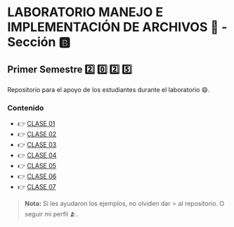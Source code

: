 # LABORATORIO MANEJO E IMPLEMENTACIÓN DE ARCHIVOS 💾 - Sección 🅱️

## Primer Semestre 2️⃣ 0️⃣ 2️⃣ 5️⃣

Repositorio para el apoyo de los estudiantes durante el laboratorio 😄.

### Contenido

<ul>
    <li> 👉 <a href="https://github.com/keviingarciah/MIA_LAB_1S_2025/tree/main/CLASE01" target="_blank">CLASE 01</a></li>
    <li> 👉 <a href="https://github.com/keviingarciah/MIA_LAB_1S_2025/tree/main/CLASE02" target="_blank">CLASE 02</a></li>
    <li> 👉 <a href="https://github.com/keviingarciah/MIA_LAB_1S_2025/tree/main/CLASE03" target="_blank">CLASE 03</a></li>
    <li> 👉 <a href="https://github.com/keviingarciah/MIA_LAB_1S_2025/tree/main/CLASE04" target="_blank">CLASE 04</a></li>
    <li> 👉 <a href="https://github.com/keviingarciah/MIA_LAB_1S_2025/tree/main/CLASE05" target="_blank">CLASE 05</a></li>
    <li> 👉 <a href="https://github.com/keviingarciah/MIA_LAB_1S_2025/tree/main/CLASE06" target="_blank">CLASE 06</a></li>
    <li> 👉 <a href="https://github.com/keviingarciah/MIA_LAB_1S_2025/tree/main/CLASE07" target="_blank">CLASE 07</a></li>
</ul>

> **Nota:** Si les ayudaron los ejemplos, no olviden dar ⭐ al repositorio. O seguir mi perfil 🫂.